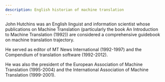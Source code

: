```yaml
---
description: English historian of machine translation
---
```

John Hutchins was an English linguist and information scientist whose publications on Machine Translation 
(particularly the book An Introduction to Machine Translation (1992)) are considered a comprehensive 
guidebook on machine translation trajectory. 

He served as editor of MT News International (1992-1997) and the Compendium of translation software (1992-2012).

He was also the president of the European Association of Machine Translation (1995-2004) and the 
International Association of Machine Translation (1999-2001). 
